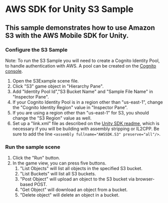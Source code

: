 # AWS SDK for Unity S3 Sample

## This sample demonstrates how to use Amazon S3 with the AWS Mobile SDK for Unity.

### Configure the S3 Sample

Note: To run the S3 Sample you will need to create a Cognito Identity Pool, to handle authentication with AWS.  A pool can be created on the [Cognito console]( https://console.aws.amazon.com/cognito/home).

1. Open the S3Example scene file.
2. Click "S3" game object in "Hierarchy Pane".
3. Add "Identity Pool Id","S3 Bucket Name" and "Sample File Name" in "Inspector Pane".
4. If your Cognito Identity Pool is in a region other than "us-east-1", change the "Cognito Identity Region" value in "Inspector Pane".
5. If you are using a region other than "us-east-1" for S3, you should change the "S3 Region" value as well.
6. Set up a "link.xml" file as described on the [Unity SDK readme](https://github.com/aws/aws-sdk-net/blob/master/Unity.README.md#unity-sdk-fundamentals), which is necessary if you will be building with assembly stripping or IL2CPP. Be sure to add the line `<assembly fullname="AWSSDK.S3" preserve="all"/>`.

### Run the sample scene

1. Click the "Run" button.
2. In the game view, you can press five buttons.
    1. "List Objects" will list all objects in the specified S3 bucket.
    2. "List Buckets" will list all S3 buckets.
    3. "Post Object" will upload an object to the S3 bucket via browser-based POST.
    4. "Get Object" will download an object from a bucket.
    5. "Delete object" will delete an object in a bucket.

